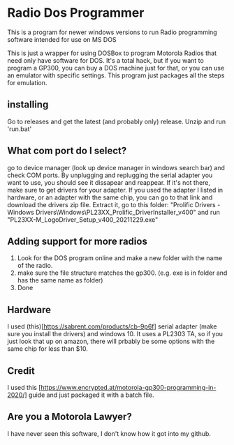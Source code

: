 # Radio Dos Programmer

This is a program for newer windows versions to run Radio programming software intended for use on MS DOS

This is just a wrapper for using DOSBox to program Motorola Radios that need only have software for DOS. 
It's a total hack, but if you want to program a GP300, you can buy a DOS machine just for that, or you can use an emulator with specific settings. This program just packages all the steps for emulation.

## installing
Go to releases and get the latest (and probably only) release.
Unzip and run 'run.bat'

## What com port do I select?
go to device manager (look up device manager in windows search bar) and check COM ports.
By unplugging and replugging the serial adapter you want to use, you should see it dissapear and reappear.
If it's not there, make sure to get drivers for your adapter. If you used the adapter I listed in hardware, or an adapter with the same chip, you can go to that link and download the drivers zip file.
Extract it, go to this folder: "Prolific Drivers - Windows Drivers\Windows\PL23XX_Prolific_DriverInstaller_v400" and run "PL23XX-M_LogoDriver_Setup_v400_20211229.exe"

## Adding support for more radios
1) Look for the DOS program online and make a new folder with the name of the radio.
2) make sure the file structure matches the gp300. (e.g. exe is in folder and has the same name as folder)
3) Done

## Hardware
I used (this)[https://sabrent.com/products/cb-9p6f] serial adapter (make sure you install the drivers) and windows 10. It uses a PL2303 TA, so if you just look that up on amazon, there will prbably be some options with the same chip for less than $10.

## Credit
I used this [https://www.encrypted.at/motorola-gp300-programming-in-2020/] guide and just packaged it with a batch file.

## Are you a Motorola Lawyer?
I have never seen this software, I don't know how it got into my github.
